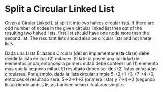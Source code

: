 # Split a Circular Linked List

Given a Cirular Linked List split it into two halves circular lists. If there are odd number of nodes in the given circular linked list
then out of the resulting two halved lists, first list should have one node more than the second list. The resultant lists should also be
circular lists and not linear lists.

Dada una Lista Enlazada Circular (deben implementar esta clase) debe dividir la lista en dos (2) mitades. Si la lista posee una cantidad
de elementos impar, entonces la primera mitad debe contener un (1) elemento mas que la segunda mitad. El resultado deben ser dos (2)
listas enlazadas circulares. Por ejemplo, dada la lista circular simple 5->2->1->3->7->4->0, entonces el resultado será: 5->2->1->3
(primera lista) y 7->4->0 (segunda lista) donde ambas listas también serán circulares simples
